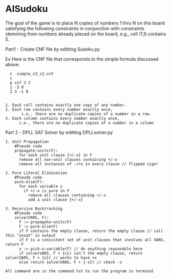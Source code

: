 # AISudoku

The goal of the game is to place N copies of numbers 1 thru N on this board satisfying the following 
constraints in conjunction with constraints stemming from numbers already placed on the board, e.g., cell (1,1) contains 5.

Part1 - Create CNF file by editting Sudoku.py

Ex
Here is the CNF file that corresponds to the simple formula discussed above:

      c  simple_v3_c2.cnf
      c
      p cnf 3 2
      1 -3 0
      2 3 -1 0
      

    1. Each cell contains exactly one copy of any number.
    2. Each row contains every number exactly once, 
           i.e., there are no duplicate copies of a number in a row.
    3. Each column contains every number exactly once,
          i.e., there are no duplicate copies of a number in a column
          
 
 Part 2 - DPLL SAT Solver by editting DPLLsolver.py
 
    1. Unit Propagation
        #Pseudo code
        propagate-units(F):
          for each unit clause {+/-x} in F
          remove all non-unit clauses containing +/-x
          remove all instances of -/+x in every clause // flipped sign!
          
    2. Pure Literal Elimination
        #Pseudo code
        pure-elim(F):   
          for each variable x
            if +/-x is pure in F
              remove all clauses containing +/-x
              add a unit clause {+/-x}
              
    3. Recursive Backtracking
        #Pseudo code
        solve(VARS, F):
          F := propagate-units(F)
          F := pure-elim(F)
          if F contains the empty clause, return the empty clause // call this "unsat" in output
          if F is a consistent set of unit clauses that involves all VARS, return F
          x := pick-a-variable(F) // do anything reasonable here
          if solve(VARS, F + {x}) isn't the empty clause, return solve(VARS, F + {x}) // works to have +x
          else return solve(VARS, F + {-x}) // check -x
          
    All command are in the command.txt to run the program in terminal 

